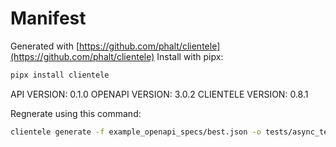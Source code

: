 # Manifest

Generated with [https://github.com/phalt/clientele](https://github.com/phalt/clientele)
Install with pipx:

```sh
pipx install clientele
```

API VERSION: 0.1.0
OPENAPI VERSION: 3.0.2
CLIENTELE VERSION: 0.8.1

Regnerate using this command:

```sh
clientele generate -f example_openapi_specs/best.json -o tests/async_test_client/ --asyncio t --regen t
```

